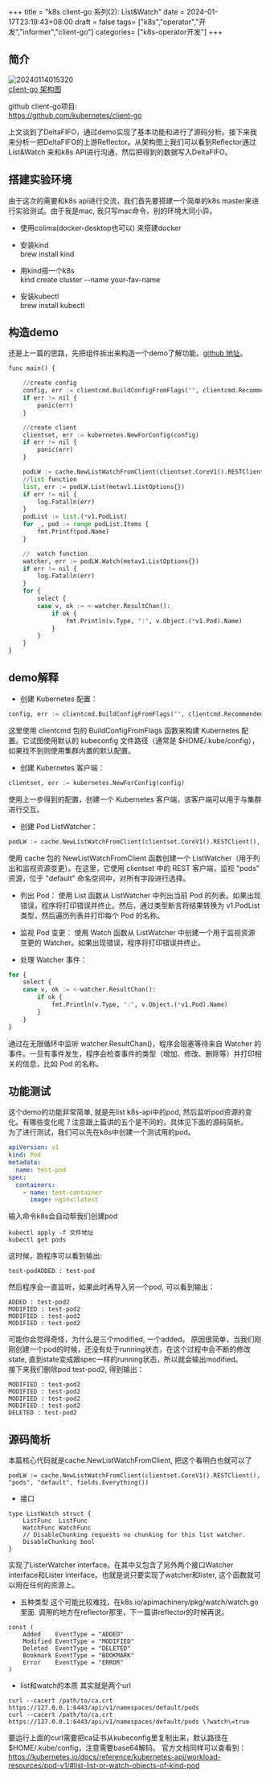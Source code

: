 +++
title =  "k8s client-go 系列(2): List&Watch"
date = 2024-01-17T23:19:43+08:00
draft = false
tags= ["k8s","operator","开发","informer","client-go"] 
categories= ["k8s-operator开发"]
+++
## 简介
![20240114015320](https://cdn.jsdelivr.net/gh/liuzehao/PictureManager/lib/20240114015320.png)  
[client-go 架构图](https://github.com/kubernetes/sample-controller/blob/master/docs/controller-client-go.md)

github client-go项目:  
https://github.com/kubernetes/client-go

上文谈到了DeltaFIFO，通过demo实现了基本功能和进行了源码分析。接下来我来分析一把DeltaFIFO的上游Reflector。从架构图上我们可以看到Reflector通过List&Watch 来和k8s API进行沟通，然后把得到的数据写入DeltaFIFO。

## 搭建实验环境
由于这次的需要和k8s api进行交流，我们首先要搭建一个简单的k8s master来进行实验测试。由于我是mac, 我只写mac命令，别的环境大同小异。
- 使用colima(docker-desktop也可以) 来搭建docker 

- 安装kind  
brew install kind

- 用kind搭一个k8s  
kind create cluster --name your-fav-name

- 安装kubectl  
brew install kubectl

## 构造demo
还是上一篇的思路，先把组件拆出来构造一个demo了解功能。[github 地址](https://github.com/liuzehao/opetatorDemo/tree/main/101)。
```python
func main() {

	//create config
	config, err := clientcmd.BuildConfigFromFlags("", clientcmd.RecommendedHomeFile)
	if err != nil {
		panic(err)
	}

	//create client
	clientset, err := kubernetes.NewForConfig(config)
	if err != nil {
		panic(err)
	}

	podLW := cache.NewListWatchFromClient(clientset.CoreV1().RESTClient(), "pods", "default", fields.Everything())
	//list function
	list, err := podLW.List(metav1.ListOptions{})
	if err != nil {
		log.Fatalln(err)
	}
	podList := list.(*v1.PodList)
	for _, pod := range podList.Items {
		fmt.Printf(pod.Name)
	}

	//	watch function
	watcher, err := podLW.Watch(metav1.ListOptions{})
	if err != nil {
		log.Fatalln(err)
	}
	for {
		select {
		case v, ok := <-watcher.ResultChan():
			if ok {
				fmt.Println(v.Type, ":", v.Object.(*v1.Pod).Name)
			}
		}
	}
}

```
## demo解释
- 创建 Kubernetes 配置：
```python
config, err := clientcmd.BuildConfigFromFlags("", clientcmd.RecommendedHomeFile)
```
这里使用 clientcmd 包的 BuildConfigFromFlags 函数来构建 Kubernetes 配置。它试图使用默认的 kubeconfig 文件路径（通常是 $HOME/.kube/config），如果找不到则使用集群内置的默认配置。

- 创建 Kubernetes 客户端：
```python
clientset, err := kubernetes.NewForConfig(config)
```
使用上一步得到的配置，创建一个 Kubernetes 客户端，该客户端可以用于与集群进行交互。

- 创建 Pod ListWatcher：
```python 
podLW := cache.NewListWatchFromClient(clientset.CoreV1().RESTClient(), "pods", "default", fields.Everything())
```
使用 cache 包的 NewListWatchFromClient 函数创建一个 ListWatcher（用于列出和监视资源变更）。在这里，它使用 clientset 中的 REST 客户端，监视 "pods" 资源，位于 "default" 命名空间中，对所有字段进行选择。

- 列出 Pod：
使用 List 函数从 ListWatcher 中列出当前 Pod 的列表。如果出现错误，程序将打印错误并终止。然后，通过类型断言将结果转换为 v1.PodList 类型，然后遍历列表并打印每个 Pod 的名称。

- 监视 Pod 变更：
使用 Watch 函数从 ListWatcher 中创建一个用于监视资源变更的 Watcher。如果出现错误，程序将打印错误并终止。

- 处理 Watcher 事件：
```python 
for {
    select {
    case v, ok := <-watcher.ResultChan():
        if ok {
            fmt.Println(v.Type, ":", v.Object.(*v1.Pod).Name)
        }
    }
}

```
通过在无限循环中监听 watcher.ResultChan()，程序会阻塞等待来自 Watcher 的事件。一旦有事件发生，程序会检查事件的类型（增加、修改、删除等）并打印相关的信息，比如 Pod 的名称。

## 功能测试
这个demo的功能非常简单, 就是先list k8s-api中的pod, 然后监听pod资源的变化。有哪些变化呢？注意跟上篇讲的五个是不同的，具体见下面的源码简析。  
为了进行测试，我们可以先在k8s中创建一个测试用的pod。
```yaml
apiVersion: v1
kind: Pod
metadata:
  name: test-pod
spec:
  containers:
    - name: test-container
      image: nginx:latest
```
输入命令k8s会自动帮我们创建pod
```shell
kubectl apply -f 文件地址
kubectl get pods
```
这时候，跑程序可以看到输出:
```
test-podADDED : test-pod
```
然后程序会一直监听，如果此时再导入另一个pod, 可以看到输出：
```
ADDED : test-pod2
MODIFIED : test-pod2
MODIFIED : test-pod2
MODIFIED : test-pod2
```
可能你会觉得奇怪，为什么是三个modified, 一个added。 原因很简单，当我们刚刚创建一个pod的时候，还没有处于running状态，在这个过程中会不断的修改state, 直到state变成跟spec一样的running状态，所以就会输出modified。  
接下来我们删除pod test-pod2, 得到输出：
```
MODIFIED : test-pod2
MODIFIED : test-pod2
MODIFIED : test-pod2
MODIFIED : test-pod2
DELETED : test-pod2
```
## 源码简析
本篇核心代码就是cache.NewListWatchFromClient, 把这个看明白也就可以了
```golang 
podLW := cache.NewListWatchFromClient(clientset.CoreV1().RESTClient(), "pods", "default", fields.Everything())
```
- 接口
```golang 
type ListWatch struct {
	ListFunc  ListFunc
	WatchFunc WatchFunc
	// DisableChunking requests no chunking for this list watcher.
	DisableChunking bool
}
```
实现了ListerWatcher interface。在其中又包含了另外两个接口Watcher interface和Lister interface。也就是说只要实现了watcher和lister, 这个函数就可以用在任何的资源上。

- 五种类型
这个可能比较难找，在k8s.io/apimachinery/pkg/watch/watch.go里面. 调用的地方在reflector那里，下一篇讲reflector的时候再说。
```golang
const (
	Added    EventType = "ADDED"
	Modified EventType = "MODIFIED"
	Deleted  EventType = "DELETED"
	Bookmark EventType = "BOOKMARK"
	Error    EventType = "ERROR"
)
```
- list和watch的本质
其实就是两个url
```
curl --cacert /path/to/ca.crt https://127.0.0.1:6443/api/v1/namespaces/default/pods
curl --cacert /path/to/ca.crt https://127.0.0.1:6443/api/v1/namespaces/default/pods \?watch\=true
```
要运行上面的curl需要把ca证书从kubeconfig里复制出来，默认路径在$HOME/.kube/config，注意需要base64解码。
官方文档同样可以查看到：
https://kubernetes.io/docs/reference/kubernetes-api/workload-resources/pod-v1/#list-list-or-watch-objects-of-kind-pod
